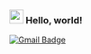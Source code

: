### <img src="https://media.giphy.com/media/hvRJCLFzcasrR4ia7z/giphy.gif" width="25px"> Hello, world!
[![Gmail Badge](https://img.shields.io/badge/-kajibi4@gmail.com-008090?style=flat-square&logo=Gmail&logoColor=white&link=mailto:kajibi4@gmail.com)](mailto:kajibi4@gmail.com)
 
